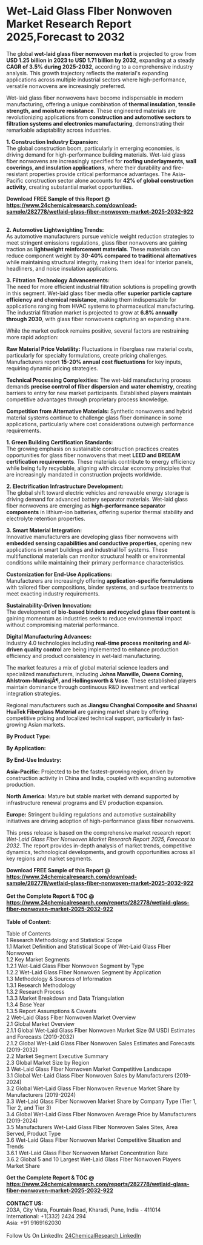 <h1>Wet-Laid Glass FIber Nonwoven Market Research Report 2025,Forecast to 2032</h1><p>The global <strong>wet-laid glass fiber nonwoven market</strong> is projected to grow from <strong>USD 1.25 billion in 2023 to USD 1.71 billion by 2032</strong>, expanding at a steady <strong>CAGR of 3.5% during 2025-2032</strong>, according to a comprehensive industry analysis. This growth trajectory reflects the material's expanding applications across multiple industrial sectors where high-performance, versatile nonwovens are increasingly preferred.</p><p>Wet-laid glass fiber nonwovens have become indispensable in modern manufacturing, offering a unique combination of <strong>thermal insulation, tensile strength, and moisture resistance</strong>. These engineered materials are revolutionizing applications from <strong>construction and automotive sectors to filtration systems and electronics manufacturing</strong>, demonstrating their remarkable adaptability across industries.</p><p><strong>1. Construction Industry Expansion:</strong><br>
The global construction boom, particularly in emerging economies, is driving demand for high-performance building materials. Wet-laid glass fiber nonwovens are increasingly specified for <strong>roofing underlayments, wall coverings, and insulation applications</strong>, where their durability and fire-resistant properties provide critical performance advantages. The Asia-Pacific construction sector alone accounts for <strong>42% of global construction activity</strong>, creating substantial market opportunities.</p><div><b>Download FREE Sample of this Report @ 
            <a href="https://www.24chemicalresearch.com/download-sample/282778/wetlaid-glass-fiber-nonwoven-market-2025-2032-922">
            https://www.24chemicalresearch.com/download-sample/282778/wetlaid-glass-fiber-nonwoven-market-2025-2032-922</a></b></div><br><p><strong>2. Automotive Lightweighting Trends:</strong><br>
As automotive manufacturers pursue vehicle weight reduction strategies to meet stringent emissions regulations, glass fiber nonwovens are gaining traction as <strong>lightweight reinforcement materials</strong>. These materials can reduce component weight by <strong>30-40% compared to traditional alternatives</strong> while maintaining structural integrity, making them ideal for interior panels, headliners, and noise insulation applications.</p><p><strong>3. Filtration Technology Advancements:</strong><br>
The need for more efficient industrial filtration solutions is propelling growth in this segment. Wet-laid glass fiber media offer <strong>superior particle capture efficiency and chemical resistance</strong>, making them indispensable for applications ranging from HVAC systems to pharmaceutical manufacturing. The industrial filtration market is projected to grow at <strong>6.8% annually through 2030</strong>, with glass fiber nonwovens capturing an expanding share.</p><p>While the market outlook remains positive, several factors are restraining more rapid adoption:</p><p><strong>Raw Material Price Volatility:</strong> Fluctuations in fiberglass raw material costs, particularly for specialty formulations, create pricing challenges. Manufacturers report <strong>15-20% annual cost fluctuations</strong> for key inputs, requiring dynamic pricing strategies.</p><p><strong>Technical Processing Complexities:</strong> The wet-laid manufacturing process demands <strong>precise control of fiber dispersion and water chemistry</strong>, creating barriers to entry for new market participants. Established players maintain competitive advantages through proprietary process knowledge.</p><p><strong>Competition from Alternative Materials:</strong> Synthetic nonwovens and hybrid material systems continue to challenge glass fiber dominance in some applications, particularly where cost considerations outweigh performance requirements.</p><p><strong>1. Green Building Certification Standards:</strong><br>
The growing emphasis on sustainable construction practices creates opportunities for glass fiber nonwovens that meet <strong>LEED and BREEAM certification requirements</strong>. These materials contribute to energy efficiency while being fully recyclable, aligning with circular economy principles that are increasingly mandated in construction projects worldwide.</p><p><strong>2. Electrification Infrastructure Development:</strong><br>
The global shift toward electric vehicles and renewable energy storage is driving demand for advanced battery separator materials. Wet-laid glass fiber nonwovens are emerging as <strong>high-performance separator components</strong> in lithium-ion batteries, offering superior thermal stability and electrolyte retention properties.</p><p><strong>3. Smart Material Integration:</strong><br>
Innovative manufacturers are developing glass fiber nonwovens with <strong>embedded sensing capabilities and conductive properties</strong>, opening new applications in smart buildings and industrial IoT systems. These multifunctional materials can monitor structural health or environmental conditions while maintaining their primary performance characteristics.</p><p><strong>Customization for End-Use Applications:</strong><br>
    Manufacturers are increasingly offering <strong>application-specific formulations</strong> with tailored fiber compositions, binder systems, and surface treatments to meet exacting industry requirements.</p><p><strong>Sustainability-Driven Innovation:</strong><br>
    The development of <strong>bio-based binders and recycled glass fiber content</strong> is gaining momentum as industries seek to reduce environmental impact without compromising material performance.</p><p><strong>Digital Manufacturing Advances:</strong><br>
    Industry 4.0 technologies including <strong>real-time process monitoring and AI-driven quality control</strong> are being implemented to enhance production efficiency and product consistency in wet-laid manufacturing.</p><p>The market features a mix of global material science leaders and specialized manufacturers, including <strong>Johns Manville, Owens Corning, Ahlstrom-MunksjÃ¶, and Hollingsworth &amp; Vose</strong>. These established players maintain dominance through continuous R&amp;D investment and vertical integration strategies.</p><p>Regional manufacturers such as <strong>Jiangsu Changhai Composite and Shaanxi HuaTek Fiberglass Material</strong> are gaining market share by offering competitive pricing and localized technical support, particularly in fast-growing Asian markets.</p><p><strong>By Product Type:</strong></p><p><strong>By Application:</strong></p><p><strong>By End-Use Industry:</strong></p><p><strong>Asia-Pacific:</strong> Projected to be the fastest-growing region, driven by construction activity in China and India, coupled with expanding automotive production.</p><p><strong>North America:</strong> Mature but stable market with demand supported by infrastructure renewal programs and EV production expansion.</p><p><strong>Europe:</strong> Stringent building regulations and automotive sustainability initiatives are driving adoption of high-performance glass fiber nonwovens.</p><p>This press release is based on the comprehensive market research report <em>Wet-Laid Glass Fiber Nonwoven Market Research Report 2025, Forecast to 2032</em>. The report provides in-depth analysis of market trends, competitive dynamics, technological developments, and growth opportunities across all key regions and market segments.</p><div><b>Download FREE Sample of this Report @ 
            <a href="https://www.24chemicalresearch.com/download-sample/282778/wetlaid-glass-fiber-nonwoven-market-2025-2032-922">
            https://www.24chemicalresearch.com/download-sample/282778/wetlaid-glass-fiber-nonwoven-market-2025-2032-922</a></b></div><br><div><b>Get the Complete Report & TOC @ 
            <a href="https://www.24chemicalresearch.com/reports/282778/wetlaid-glass-fiber-nonwoven-market-2025-2032-922">
            https://www.24chemicalresearch.com/reports/282778/wetlaid-glass-fiber-nonwoven-market-2025-2032-922</a></b></div><br>
            <b>Table of Content:</b><p>Table of Contents<br />
1 Research Methodology and Statistical Scope<br />
1.1 Market Definition and Statistical Scope of Wet-Laid Glass FIber Nonwoven<br />
1.2 Key Market Segments<br />
1.2.1 Wet-Laid Glass FIber Nonwoven Segment by Type<br />
1.2.2 Wet-Laid Glass FIber Nonwoven Segment by Application<br />
1.3 Methodology & Sources of Information<br />
1.3.1 Research Methodology<br />
1.3.2 Research Process<br />
1.3.3 Market Breakdown and Data Triangulation<br />
1.3.4 Base Year<br />
1.3.5 Report Assumptions & Caveats<br />
2 Wet-Laid Glass FIber Nonwoven Market Overview<br />
2.1 Global Market Overview<br />
2.1.1 Global Wet-Laid Glass FIber Nonwoven Market Size (M USD) Estimates and Forecasts (2019-2032)<br />
2.1.2 Global Wet-Laid Glass FIber Nonwoven Sales Estimates and Forecasts (2019-2032)<br />
2.2 Market Segment Executive Summary<br />
2.3 Global Market Size by Region<br />
3 Wet-Laid Glass FIber Nonwoven Market Competitive Landscape<br />
3.1 Global Wet-Laid Glass FIber Nonwoven Sales by Manufacturers (2019-2024)<br />
3.2 Global Wet-Laid Glass FIber Nonwoven Revenue Market Share by Manufacturers (2019-2024)<br />
3.3 Wet-Laid Glass FIber Nonwoven Market Share by Company Type (Tier 1, Tier 2, and Tier 3)<br />
3.4 Global Wet-Laid Glass FIber Nonwoven Average Price by Manufacturers (2019-2024)<br />
3.5 Manufacturers Wet-Laid Glass FIber Nonwoven Sales Sites, Area Served, Product Type<br />
3.6 Wet-Laid Glass FIber Nonwoven Market Competitive Situation and Trends<br />
3.6.1 Wet-Laid Glass FIber Nonwoven Market Concentration Rate<br />
3.6.2 Global 5 and 10 Largest Wet-Laid Glass FIber Nonwoven Players Market Share </p><div><b>Get the Complete Report & TOC @ 
            <a href="https://www.24chemicalresearch.com/reports/282778/wetlaid-glass-fiber-nonwoven-market-2025-2032-922">
            https://www.24chemicalresearch.com/reports/282778/wetlaid-glass-fiber-nonwoven-market-2025-2032-922</a></b></div><br><b>CONTACT US:</b><br>
            203A, City Vista, Fountain Road, Kharadi, Pune, India - 411014<br>
            International: +1(332) 2424 294<br>
            Asia: +91 9169162030 <br><br>
            Follow Us On LinkedIn: <a href="https://www.linkedin.com/company/24chemicalresearch/">24ChemicalResearch LinkedIn</a>